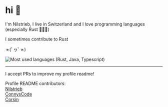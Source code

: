 # hi 👋

I'm Nilstrieb, I live in Switzerland and I love programming languages (especially Rust 🦀🦀🦀)

I sometimes contribute to Rust

☜(ﾟヮﾟ☜)

![Most used languages (Rust, Java, Typescript)](https://github-readme-stats.vercel.app/api/top-langs/?username=Nilstrieb&theme=tokyonight&langs_count=5)

***
I accept PRs to improve my profile readme!

Profile README contributors:  
[Nilstrieb](https://github.com/Nilstrieb)  
[ConnysCode](https://github.com/ConnysCode)  
[Corsin](https://github.com/C0RR1T)
